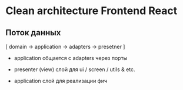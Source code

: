 # Clean architecture Frontend React

## Поток данных

[ domain -> application -> adapters -> presetner ]

- application общается с adapters через порты

- presenter (view) слой для ui / screen / utils & etc.
- application слой для реализации фич
